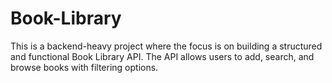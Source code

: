 # Book-Library
This is a backend-heavy project where the focus is on building a structured and functional  Book Library API. The API allows users to add, search, and browse books with filtering  options. 
